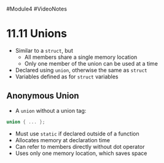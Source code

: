 #Module4 #VideoNotes 
# 11.11  Unions
- Similar to a `struct`, but
	- All members share a single memory location
	- Only one member of the union can be used at a time
- Declared using `union`, otherwise the same as `struct`
- Variables defined as for `struct` variables

## Anonymous Union
- A `union` without a union tag:
```c++
union { ... };
```
- Must use `static` if declared outside of a function
- Allocates memory at declaration time
- Can refer to members directly without dot operator
- Uses only one memory location, which saves space